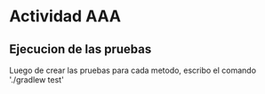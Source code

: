 # Actividad AAA
## Ejecucion de las pruebas
Luego de crear las pruebas para cada metodo, escribo el comando './gradlew test' 

